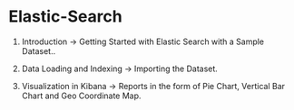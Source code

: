 # Elastic-Search

1) Introduction -> Getting Started with Elastic Search with a Sample Dataset..

2) Data Loading and Indexing -> Importing the Dataset.

3) Visualization in Kibana -> Reports in the form of Pie Chart, Vertical Bar Chart and Geo Coordinate Map.

